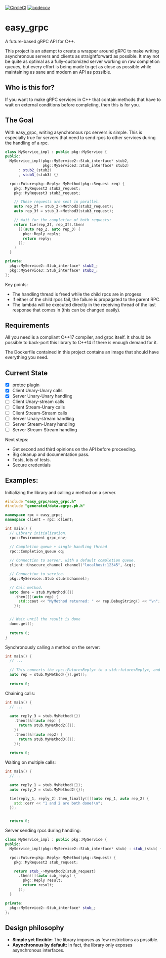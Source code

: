 [![CircleCI](https://circleci.com/gh/FrancoisChabot/easy_grpc.svg?style=svg)](https://circleci.com/gh/FrancoisChabot/easy_grpc)
[![codecov](https://codecov.io/gh/FrancoisChabot/easy_grpc/branch/master/graph/badge.svg)](https://codecov.io/gh/FrancoisChabot/easy_grpc)

# easy_grpc

A future-based gRPC API for C++.

This project is an attempt to create a wrapper around gRPC to make
writing asynchronous servers and clients as straightforward as possible. It may not
be quite as optimal as a fully-customized server working on raw completion 
queues, but every effort is being made to get as close as possible while
maintaining as sane and modern an API as possible.

## Who is this for?

If you want to make gRPC services in C++ that contain methods that 
have to wait on external conditions before completing, then this is for you.

## The Goal

With easy_grpc, writing asynchronous rpc servers is simple. This is especially true for
servers that need to send rpcs to other services during the handling of a rpc.


```cpp
class MyService_impl : public pkg::MyService {
public:
  MyService_impl(pkg::MyService2::Stub_interface* stub2, 
                 pkg::MyService3::Stub_interface* stub3) 
      : stub2_(stub2)
      , stub3_(stub3) {}

  rpc::Future<pkg::Reply> MyMethod(pkg::Request req) {
    pkg::MyRequest2 stub2_request;
    pkg::MyRequest3 stub3_request;

    // These requests are sent in parallel.
    auto rep_2f = stub_2->Method2(stub2_request);
    auto rep_3f = stub_3->Method3(stub3_request);

    // Wait for the completion of both requests:
    return tie(rep_2f, rep_3f).then(
      [](auto rep_2, auto rep_3) {
        pkg::Reply reply;
        return reply;
      });
    )
  }

private:
  pkg::MyService2::Stub_interface* stub2_;
  pkg::MyService3::Stub_interface* stub3_;
};
```

Key points:
- The handling thread is freed while the child rpcs are in progess
- If either of the child rpcs fail, the failure is propagated to the parent RPC.
- The lambda will be executed directly in the receiving thread of the last response
  that comes in (this can be changed easily).

## Requirements

All you need is a compliant C++17 compiler, and grpc itself. It should be possible to back-port this library to C++14 if there is enough demand for it.

The Dockerfile contained in this project contains an image that should have everything you need.

## Current State

- [x] protoc plugin
- [x] Client Unary-Unary calls
- [x] Server Unary-Unary handling
- [ ] Client Unary-stream calls
- [ ] Client Stream-Unary calls
- [ ] Client Stream-Stream calls
- [ ] Server Unary-stream handling
- [ ] Server Stream-Unary handling
- [ ] Server Stream-Stream handling

Next steps:
- Get second and third opinions on the API before proceeding.
- Big cleanup and documentation pass.
- Tests, lots of tests.
- Secure credentials

## Examples:

Initializing the library and calling a method on a server.

```cpp
#include "easy_grpc/easy_grpc.h"
#include "generated/data.egrpc.pb.h"

namespace rpc = easy_grpc;
namespace client = rpc::client;

int main() {
  // Library initialization.
  rpc::Environment grpc_env;

  // Completion queue + single handling thread
  rpc::Completion_queue cq;
  
  // Connection to server, with a default completion queue.
  client::Unsecure_channel channel("localhost:12345", &cq);

  // Connection to service.
  pkg::MyService::Stub stub(&channel);

  // Call method.
  auto done = stub.MyMethod({})
    .then([](auto rep) {
      std::cout << "MyMethod returned: " << rep.DebugString() << "\n";
    });


  // Wait until the result is done
  done.get();
  
  return 0;
}
```

Synchronously calling a method on the server: 

```cpp
int main() {
  // ...
  
  // This converts the rpc::Future<Reply> to a std::future<Reply>, and calls get() on it.
  auto rep = stub.MyMethod({}).get();
  
  return 0;
```

Chaining calls:

```cpp
int main() {
  // ...
  
  auto reply_3 = stub.MyMethod({})
    .then([&](auto rep) {
      return stub.MyMethod2({});
    })
    .then([&](auto rep2) {
      return stub.MyMethod3({});
    });
  
  return 0;
```


Waiting on multiple calls:

```cpp
int main() {
  //...

  auto reply_1 = stub.MyMethod({});
  auto reply_2 = stub.MyMethod2({});

  tie(reply_1, reply_2).then_finally([](auto rep_1, auto rep_2) {
    std::cerr << "1 and 2 are both done!\n";
  });


  return 0;
```

Server sending rpcs during handling:

```cpp
class MyService_impl : public pkg::MyService {
public:
  MyService_impl(pkg::MyService2::Stub_interface* stub) : stub_(stub) {}

  rpc::Future<pkg::Reply> MyMethod(pkg::Request) {
    pkg::MyRequest2 stub_request;

    return stub_->MyMethod2(stub_request)
      .then([](auto sub_reply) {
        pkg::Reply result;
        return result;
      });
  }

private:
  pkg::MyService2::Stub_interface* stub_;
};
```

## Design philosophy

* **Simple yet flexible:** The library imposes as few restrictions as possible.
* **Asynchronous by default:** In fact, the library only exposes asynchronous interfaces. 

